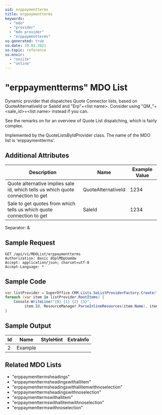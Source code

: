 ```yaml
---
uid: erppaymentterms
title: erppaymentterms
keywords:
  - "mdo"
  - "provider"
  - "mdo provider"
  - "erppaymentterms"
so.generated: true
so.date: 19.03.2021
so.topic: reference
so.envir:
  - "onsite"
  - "online"
---
```


# "erppaymentterms" MDO List
Dynamic provider that dispatches Quote Connector lists, based on QuoteAlternativeId or SaleId and "Erp"+&lt;list name&gt;.
Consider using "QM_"+&lt;sale_id&gt;+&lt;list name&gt; instead if you can.

See the remarks on <see cref="T:SuperOffice.CRM.Lists.QuoteListsByNameProvider" /> for an overview of Quote List dispatching, which is fairly complex.

Implemented by the <see cref="T:SuperOffice.CRM.Lists.QuoteListsByIdProvider">QuoteListsByIdProvider</see> class.
The name of the MDO list is 'erppaymentterms'.

## Additional Attributes

| Description | Name | Example Value |
|-----|-----|------|
|Quote alternative implies sale id, which tells us which quote connection to get| QuoteAlternativeId|1234|
|Sale to get quotes from which tells us which quote connection to get| SaleId|1234|

Separator: &





## Sample Request

```http!
GET /api/v1/MDOList/erppaymentterms
Authorization: Basic dGplMDpUamUw
Accept: application/json; charset=utf-8
Accept-Language: *

```

## Sample Code
```cs
var listProvider = SuperOffice.CRM.Lists.SoListProviderFactory.Create("erppaymentterms", forceFlatList: true);
foreach (var item in listProvider.RootItems) {
    Console.WriteLine("{0} {1} {2} {3}", 
         item.Id, ResourceManager.ParseInlineResources(item.Name), item.StyleHint, item.ExtraInfo);
}
```

## Sample Output

|Id   | Name  |StyleHint|ExtraInfo |
| --- | ----- | ------- | -------- |
| 2 | Example | | |


## Related MDO Lists

* "erppaymenttermsheadings"
* "erppaymenttermsheadingswithallitem"
* "erppaymenttermsheadingswithallitemwithnoselection"
* "erppaymenttermsheadingswithnoselection"
* "erppaymenttermswithallitem"
* "erppaymenttermswithallitemwithnoselection"
* "erppaymenttermswithnoselection"
